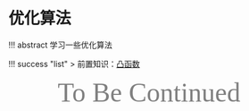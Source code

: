 # 优化算法

!!! abstract 
    学习一些优化算法

!!! success "list"
    > 前置知识：[凸函数](../Triviality/Convex-function.md)
<center><font face="JetBrains Mono" color=grey size=18>To Be Continued</font></center>